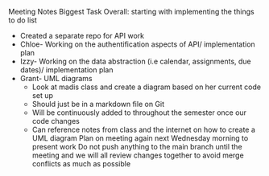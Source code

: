 Meeting Notes
Biggest Task Overall: starting with implementing the things to do list 
- Created a separate repo for API work 
- Chloe- Working on the authentification aspects of API/ implementation plan 
- Izzy- Working on the data abstraction (i.e calendar, assignments, due dates)/ implementation plan 
- Grant- UML diagrams
  - Look at madis class and create a diagram based on her current code set up 
  - Should just be in a markdown file on Git
  - Will be continuously added to throughout the semester once our code changes 
  - Can reference notes from class and the internet on how to create a UML diagram 
 Plan on meeting again next Wednesday morning to present work 
 Do not push anything to the main branch until the meeting and we will all review changes together to avoid merge conflicts as much as possible
